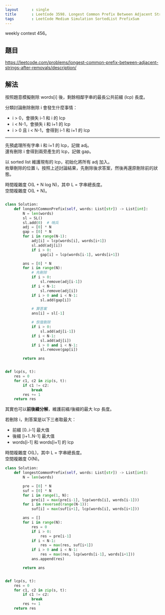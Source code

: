 ```yaml
---
layout      : single
title       : LeetCode 3598. Longest Common Prefix Between Adjacent Strings After Removals
tags        : LeetCode Medium Simulation SortedList PrefixSum
---
```

weekly contest 456。

## 題目

<https://leetcode.com/problems/longest-common-prefix-between-adjacent-strings-after-removals/description/>

## 解法

按照題意模擬刪除 words[i] 後，剩餘相鄰字串的最長公共前綴 (lcp) 長度。  

分類討論刪除刪除 i 會發生什麼事情：  

- i > 0，會損失 i-1 和 i 的 lcp  
- i < N-1，會損失 i 和 i+1 的 lcp  
- i > 0 且 i < N-1，會得到 i-1 和 i+1 的 lcp  

---

先預處理所有字串 i 和 i+1 的 lcp，記做 adj。  
還有刪除 i 會得到兩旁產生的 lcp，記做 gap。  

以 sorted list 維護現有的 lcp，初始化將所有 adj 加入。  
枚舉刪除的位置 i，按照上述討論結果，先刪除後求答案，然後再還原刪除前的狀態。  

時間複雜度 O(L + N log N)，其中 L = 字串總長度。  
空間複雜度 O(L + N)。  

```python

class Solution:
    def longestCommonPrefix(self, words: List[str]) -> List[int]:
        N = len(words)
        sl = SL()
        sl.add(0)  # 哨兵
        adj = [0] * N
        gap = [0] * N
        for i in range(N-1):
            adj[i] = lcp(words[i], words[i+1])
            sl.add(adj[i])
            if i > 0:
                gap[i] = lcp(words[i-1], words[i+1])

        ans = [0] * N
        for i in range(N):
            # 先刪除
            if i > 0:
                sl.remove(adj[i-1])
            if i < N-1:
                sl.remove(adj[i])
            if i > 0 and i < N-1:
                sl.add(gap[i])

            # 算答案
            ans[i] = sl[-1]

            # 恢復刪除
            if i > 0:
                sl.add(adj[i-1])
            if i < N-1:
                sl.add(adj[i])
            if i > 0 and i < N-1:
                sl.remove(gap[i])

        return ans


def lcp(s, t):
    res = 0
    for c1, c2 in zip(s, t):
        if c1 != c2:
            break
        res += 1
    return res
```

其實也可以**前後綴分解**，維護前綴/後綴的最大 lcp 長度。  

若刪除 i，則答案是以下三者取最大：  

- 前綴 [0..i-1] 最大值  
- 後綴 [i+1..N-1] 最大值  
- words[i-1] 和 words[i+1] 的 lcp  

時間複雜度 O(L)，其中 L = 字串總長度。  
空間複雜度 O(N)。  

```python
class Solution:
    def longestCommonPrefix(self, words: List[str]) -> List[int]:
        N = len(words)

        pre = [0] * N
        suf = [0] * N
        for i in range(1, N):
            pre[i] = max(pre[i-1], lcp(words[i], words[i-1]))
        for i in reversed(range(N-1)):
            suf[i] = max(suf[i+1], lcp(words[i], words[i+1]))

        ans = []
        for i in range(N):
            res = 0
            if i > 0:
                res = pre[i-1]
            if i < N-1:
                res = max(res, suf[i+1])
            if i > 0 and i < N-1:
                res = max(res, lcp(words[i-1], words[i+1]))
            ans.append(res)

        return ans


def lcp(s, t):
    res = 0
    for c1, c2 in zip(s, t):
        if c1 != c2:
            break
        res += 1
    return res
```
